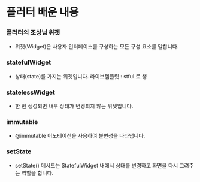 # 플러터 배운 내용

### 플러터의 조상님 위젯
- 위젯(Widget)은 사용자 인터페이스를 구성하는 모든 구성 요소를 말합니다.

### statefulWidget
- 상태(state)를 가지는 위젯입니다.
 라이브템플릿 : stful 로 생
### statelessWidget
- 한 번 생성되면 내부 상태가 변경되지 않는 위젯입니다.

### immutable
- @immutable 어노테이션을 사용하여 불변성을 나타냅니다.

### setState
- setState() 메서드는 StatefulWidget 내에서 상태를 변경하고 화면을 다시 그려주는 역할을 합니다.


